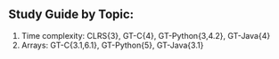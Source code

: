 Study Guide by Topic:
---------------------

1. Time complexity: CLRS{3}, GT-C{4}, GT-Python{3,4.2}, GT-Java{4}
2. Arrays: GT-C{3.1,6.1}, GT-Python{5}, GT-Java{3.1}
